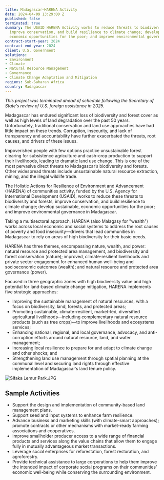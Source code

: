 ```yaml
---
title: Madagascar—HARENA Activity
date: 2024-04-09 13:29:00 Z
published: false
terminated: true
summary: The USAID HARENA Activity works to reduce threats to biodiversity and forests,
  improve conservation, and build resilience to climate change; develop sustainable,
  economic opportunities for the poor; and improve environmental governance in Madagascar.
contract-start-year: 2024
contract-end-year: 2024
client: U.S. Government
solutions:
- Environment
- Climate
- Natural Resource Management
- Governance
- Climate Change Adaptation and Mitigation
regions: Sub-Saharan Africa
country: Madagascar
---
```


<aside><em>This project was terminated ahead of schedule following the Secretary of State's review of U.S. foreign assistance in 2025.</em></aside>

Madagascar has endured significant loss of biodiversity and forest cover as well as high levels of land degradation over the past 50 years. Unfortunately, traditional conservation and land use approaches have had little impact on these trends. Corruption, insecurity, and lack of transparency and accountability have further exacerbated the threats, root causes, and drivers of these issues.

Impoverished people with few options practice unsustainable forest clearing for subsistence agriculture and cash-crop production to support their livelihoods, leading to dramatic land use change. This is one of the most pervasive direct threats to Madagascar’s biodiversity and forests. Other widespread threats include unsustainable natural resource extraction, mining, and the illegal wildlife trade.

The Holistic Actions for Resilience of Environment and Advancement (HARENA) of communities activity, funded by the U.S. Agency for International Development (USAID), works to reduce these threats to biodiversity and forests, improve conservation, and build resilience to climate change; develop sustainable, economic opportunities for the poor; and improve environmental governance in Madagascar.

Taking a multisectoral approach, HARENA (also Malagasy for "wealth") works across local economic and social systems to address the root causes of poverty and food insecurity—drivers that lead communities in Madagascar to rely on areas of high biodiversity for their basic needs.

HARENA has three themes, encompassing nature, wealth, and power: natural resource and protected area management, and biodiversity and forest conservation (nature); improved, climate-resilient livelihoods and private sector engagement for enhanced human well-being and socioeconomic outcomes (wealth); and natural resource and protected area governance (power).

Focused in three geographic zones with high biodiversity value and high potential for land-based climate change mitigation, HARENA implements five strategic approaches:

* Improving the sustainable management of natural resources, with a focus on biodiversity, land, forests, and protected areas;
* Promoting sustainable, climate-resilient, market-led, diversified agricultural livelihoods—including complementary natural resource products (such as tree crops)—to improve livelihoods and ecosystems services;
* Enhancing national, regional, and local governance, advocacy, and anti-corruption efforts around natural resource, land, and water management;
* Increasing local resilience to prepare for and adapt to climate change and other shocks; and
* Strengthening land use management through spatial planning at the communal level and securing land rights through effective implementation of Madagascar’s land tenure policy.

![Sifaka Lemur Park.JPG](/uploads/Sifaka%20Lemur%20Park.JPG)

## Sample Activities

* Support the design and implementation of community-based land management plans.
* Support seed and input systems to enhance farm resilience.
* Advance business and marketing skills (with climate-smart approaches); promote contracts or other mechanisms with market-ready farming associations and cooperatives.
* Improve smallholder producer access to a wide range of financial products and services along the value chains that allow them to engage fully in mutually advantageous market transactions.
* Leverage social enterprises for reforestation, forest restoration, and agroforestry.
* Provide technical assistance to large corporations to help them improve the intended impact of corporate social programs on their communities’ economic well-being while conserving the surrounding environment.
